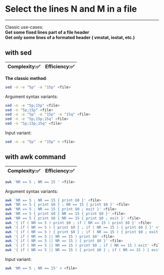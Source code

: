 # Select the lines N and M in a file
***
Classic use-cases:  
**Get some fixed lines part of a file header**  
**Get only some lines of a formated header ( vmstat, iostat, etc.)**

## with sed
| Complexity::white_check_mark: | Efficiency::white_check_mark: |
| ---------- | ---------- |
**The classic method**:
```bash
sed -n -e "5p" -e "15p" <file>
```
Argument syntax variants:
```bash
sed -n -e "5p;15p" <file>
sed -n "5p;15p" <file>
sed -n -e "5p" -e "15p" -e "15q" <file>
sed -n -e "5p;15p;15q" <file>
sed -n "5p;15p;15q" <file>
```
Input variant:
```bash
sed -n -e "5p" -e "15p" < <file>
```

## with awk command
| Complexity::white_check_mark: | Efficiency::white_check_mark: |
| ---------- | ---------- |

```bash
awk 'NR == 5 ; NR == 15 ' <file>
```
Argument syntax variants:
```bash
awk 'NR == 5 ; NR == 15 { print $0 }' <file>
awk 'NR == 5 { print $0 } ; NR == 15 { print $0 }' <file>
awk 'NR == 5 ; NR == 15 { print $0 ; exit }' <file>
awk 'NR == 5 { print $0 } NR == 15 { print $0 }' <file>
awk 'NR == 5 { print $0 } NR == 15 { print $0 ; exit }' <file>
awk '{ if ( NR == 5 ) print $0 ; if ( NR == 15 ) print $0 }' <file>
awk '{ if ( NR == 5 ) { print $0 } ; if ( NR == 15 ) { print $0 } }' <file>
awk '{ if ( NR == 5 ) { print $0 } ; if ( NR == 15 ) { print $0 ; exit } }' <file>
awk '{ if ( NR == 5 || NR == 15 ) print $0' <file>
awk '{ if ( NR == 5 || NR == 15 ) { print $0 }' <file>
awk '{ if ( NR == 5 || NR == 15 ) print $0 ; if ( NR == 15 ) exit' <file>
awk '{ if ( NR == 5 || NR == 15 ) { print $0 } ; if ( NR == 15 ) { exit }' <file>
```
Input variant:
```bash
awk 'NR == 5 ; NR == 15' < <file>
```
